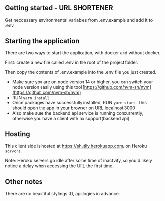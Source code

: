 ## Getting started - URL SHORTENER

Get neccessary environmental variables from .env.example and add it to .env

## Starting the application

There are two ways to start the application, with docker and without docker.

First: create a new file called .env in the root of the project folder.

Then copy the contents of .env.example into the .env file you just created.

- Make sure you are on node version 14 or higher, you can switch your node version easily using this tool [https://github.com/nvm-sh/nvm](https://github.com/nvm-sh/nvm)
- RUN `yarn install`
- Once packages have successfully installed, RUN `yarn start`. This should open the app in your browser on URL localhost:3000
- Also make sure the backend api service is running concurrently, otherwise you have a client with no support(backend api)

## Hosting

This client side is hosted at https://shutliy.herokuapp.com/ on Heroku servers.

Note: Heroku servers go idle after some time of inactvity, so you'd likely notice a delay when accessing the URL the first time.

## Other notes

There are no beautiful stylings :D, apologies in advance.
